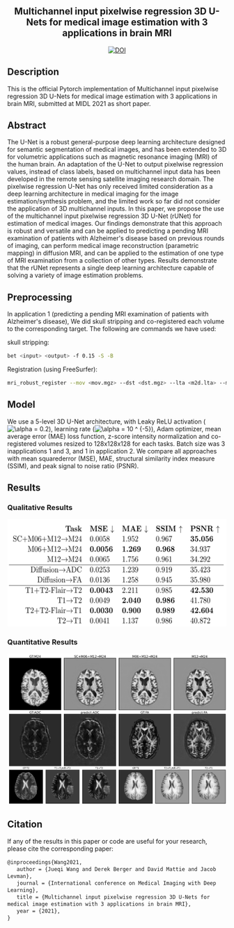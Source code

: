 <div align="center">  

## Multichannel input pixelwise regression 3D U-Nets for medical image estimation with 3 applications in brain MRI

[![DOI](https://zenodo.org/badge/DOI/10.5281/zenodo.4679670.svg)](https://doi.org/10.5281/zenodo.4679670)

</div>

## Description
This is the official Pytorch implementation of Multichannel input pixelwise regression 3D U-Nets for medical image estimation with 3 applications in brain MRI, submitted at MIDL 2021 as short paper.

## Abstract
The U-Net is a robust general-purpose deep learning architecture
  designed for semantic segmentation of medical images, and has
  been extended to 3D for volumetric applications such as
  magnetic resonance imaging (MRI) of the human brain. An
  adaptation of the U-Net to output pixelwise regression
  values, instead of class labels, based on multichannel input data
  has been developed in the remote sensing satellite imaging
  research domain. The pixelwise regression U-Net has only received
  limited consideration as a deep learning architecture in medical
  imaging for the image estimation/synthesis problem, and the
  limited work so far did not consider the application of 3D
  multichannel inputs. In this paper, we propose the use of the
  multichannel input pixelwise regression 3D U-Net (rUNet) for
  estimation of medical images. Our findings demonstrate that this
  approach is robust and versatile and can be applied to predicting
  a pending MRI examination of patients with Alzheimer's disease
  based on previous rounds of imaging, can perform medical image
  reconstruction (parametric mapping) in diffusion MRI, and can be
  applied to the estimation of one type of MRI examination from a
  collection of other types. Results demonstrate that the rUNet
  represents a single deep learning architecture capable of solving
  a variety of image estimation problems.

## Preprocessing
In application 1 (predicting a pending MRI examination of patients with Alzheimer's disease), We did skull stripping and co-registered each volume to the corresponding target. The following are commands we have used:

skull stripping:
```bash
bet <input> <output> -f 0.15 -S -B
```

Registration (using FreeSurfer):
```bash
mri_robust_register --mov <mov.mgz> --dst <dst.mgz> --lta <m2d.lta> --mapmov <aligned.mgz> --iscale --satit --affine 
```

## Model
We use a 5-level 3D U-Net architecture, with Leaky ReLU activation (<img src="https://latex.codecogs.com/svg.image?\alpha&space;=&space;0.2" title="\alpha = 0.2" />), learning rate (<img src="https://latex.codecogs.com/svg.image?\alpha&space;=&space;10&space;^&space;{-5}"  title="\alpha = 10 ^ {-5}" />), Adam optimizer, mean average error  (MAE) loss function, z-score intensity normalization and  co-registered volumes resized to 128x128x128 for each tasks. Batch size was 3 inapplications 1 and 3, and 1 in application 2. We compare all approaches with mean squarederror (MSE), MAE, structural similarity index measure (SSIM), and peak signal to noise ratio (PSNR).

## Results
### Qualitative Results
![](figures/qualitative_results.png)
### Quantitative Results
![](figures/quantitative_results.png)

## Citation
If any of the results in this paper or code are useful for your research, please cite the corresponding paper:
```
@inproceedings{Wang2021,
   author = {Jueqi Wang and Derek Berger and David Mattie and Jacob Levman},
   journal = {International conference on Medical Imaging with Deep Learning},
   title = {Multichannel input pixelwise regression 3D U-Nets for medical image estimation with 3 applications in brain MRI},
   year = {2021},
}
```
